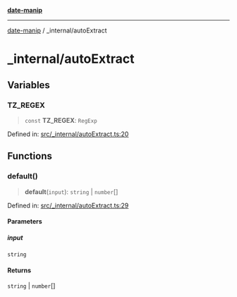 [**date-manip**](../index.md)

***

[date-manip](../modules.md) / \_internal/autoExtract

# \_internal/autoExtract

## Variables

### TZ\_REGEX

> `const` **TZ\_REGEX**: `RegExp`

Defined in: [src/\_internal/autoExtract.ts:20](https://github.com/fengxinming/date-manip/blob/12d12a4c2a3486e81330ba529f3fb8271142d945/src/_internal/autoExtract.ts#L20)

## Functions

### default()

> **default**(`input`): `string` \| `number`[]

Defined in: [src/\_internal/autoExtract.ts:29](https://github.com/fengxinming/date-manip/blob/12d12a4c2a3486e81330ba529f3fb8271142d945/src/_internal/autoExtract.ts#L29)

#### Parameters

##### input

`string`

#### Returns

`string` \| `number`[]
